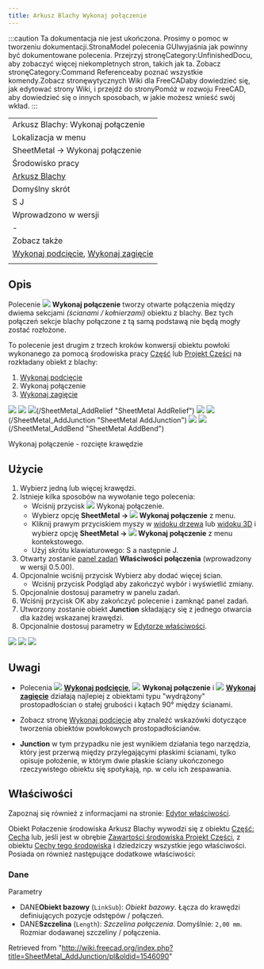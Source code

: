 ```yaml
---
title: Arkusz Blachy Wykonaj połączenie
---
```


:::caution
Ta dokumentacja nie jest ukończona. Prosimy o pomoc w tworzeniu dokumentacji.StronaModel polecenia GUIwyjaśnia jak powinny być dokumentowane polecenia. Przejrzyj stronęCategory:UnfinishedDocu, aby zobaczyć więcej niekompletnych stron, takich jak ta. Zobacz stronęCategory:Command Referenceaby poznać wszystkie komendy.Zobacz stronęwytycznych Wiki dla FreeCADaby dowiedzieć się, jak edytować strony Wiki, i przejdź do stronyPomóż w rozwoju FreeCAD, aby dowiedzieć się o innych sposobach, w jakie możesz wnieść swój wkład.
:::

|                                                                                                                                             |
| ------------------------------------------------------------------------------------------------------------------------------------------- |
| Arkusz Blachy: Wykonaj połączenie                                                                                                           |
| Lokalizacja w menu                                                                                                                          |
| SheetMetal → Wykonaj połączenie                                                                                                             |
| Środowisko pracy                                                                                                                            |
| [Arkusz Blachy](/SheetMetal_Workbench/pl "SheetMetal Workbench/pl")                                                                         |
| Domyślny skrót                                                                                                                              |
| S J                                                                                                                                         |
| Wprowadzono w wersji                                                                                                                        |
| -                                                                                                                                           |
| Zobacz także                                                                                                                                |
| [Wykonaj podcięcie](/SheetMetal_AddRelief/pl "SheetMetal AddRelief/pl"), [Wykonaj zagięcie](/SheetMetal_AddBend/pl "SheetMetal AddBend/pl") |
|                                                                                                                                             |

## Opis

Polecenie ![](/images/SheetMetal_AddJunction.svg) **Wykonaj połączenie** tworzy otwarte połączenia między dwiema sekcjami _(ścianami / kołnierzami)_ obiektu z blachy. Bez tych połączeń sekcje blachy połączone z tą samą podstawą nie będą mogły zostać rozłożone.

To polecenie jest drugim z trzech kroków konwersji obiektu powłoki wykonanego za pomocą środowiska pracy [Część](/Part_Workbench/pl "Part Workbench/pl") lub [Projekt Części](/PartDesign_Workbench/pl "PartDesign Workbench/pl") na rozkładany obiekt z blachy:

1. [Wykonaj podcięcie](/SheetMetal_AddRelief/pl "SheetMetal AddRelief/pl")
2. Wykonaj połączenie
3. [Wykonaj zagięcie](/SheetMetal_AddBend/pl "SheetMetal AddBend/pl")

![](/images/SheetMetal_ConvertShellObject-01.png) ![](/images/Button_right.svg)
![](/images/SheetMetal_ConvertShellObject-02.png)(/SheetMetal_AddRelief "SheetMetal AddRelief") ![](/images/Button_right.svg)
![](/images/SheetMetal_ConvertShellObject-03.png)(/SheetMetal_AddJunction "SheetMetal AddJunction") ![](/images/Button_right.svg)
![](/images/SheetMetal_ConvertShellObject-04.png)(/SheetMetal_AddBend "SheetMetal AddBend")

Wykonaj połączenie - rozcięte krawędzie

## Użycie

1. Wybierz jedną lub więcej krawędzi.
2. Istnieje kilka sposobów na wywołanie tego polecenia:
   - Wciśnij przycisk ![](/images/SheetMetal_AddJunction.svg) Wykonaj połączenie.
   - Wybierz opcję **SheetMetal → ![](/images/SheetMetal_AddJunction.svg) Wykonaj połączenie** z menu.
   - Kliknij prawym przyciskiem myszy w [widoku drzewa](/Tree_view/pl "Tree view/pl") lub [widoku 3D](/3D_view/pl "3D view/pl") i wybierz opcję **SheetMetal → ![](/images/SheetMetal_AddJunction.svg) Wykonaj połączenie** z menu kontekstowego.
   - Użyj skrótu klawiaturowego: S a następnie J.
3. Otwarty zostanie [panel zadań](/Task_panel/pl "Task panel/pl") **Właściwości połączenia** (wprowadzony w wersji 0.5.00).
4. Opcjonalnie wciśnij przycisk Wybierz aby dodać więcej ścian.
   - Wciśnij przycisk Podgląd aby zakończyć wybór i wyświetlić zmiany.
5. Opcjonalnie dostosuj parametry w panelu zadań.
6. Wciśnij przycisk OK aby zakończyć polecenie i zamknąć panel zadań.
7. Utworzony zostanie obiekt **Junction** składający się z jednego otwarcia dla każdej wskazanej krawędzi.
8. Opcjonalnie dostosuj parametry w [Edytorze właściwości](/Property_editor/pl "Property editor/pl").

![](/images/SheetMetal_ConvertShellObject-06.png) ![](/images/Button_right.svg)
![](/images/SheetMetal_ConvertShellObject-07.png)

## Uwagi

- Polecenia ![](/images/SheetMetal_AddRelief.svg) **[Wykonaj podcięcie](/SheetMetal_AddRelief/pl "SheetMetal AddRelief/pl")**, ![](/images/SheetMetal_AddJunction.svg) **Wykonaj połączenie** i ![](/images/SheetMetal_AddBend.svg) **[Wykonaj zagięcie](/SheetMetal_AddBend/pl "SheetMetal AddBend/pl")** działają najlepiej z obiektami typu "wydrążony" prostopadłościan o stałej grubości i kątach 90° między ścianami.
- Zobacz stronę [Wykonaj podcięcie](/SheetMetal_AddRelief/pl#Uwagi "SheetMetal AddRelief/pl") aby znaleźć wskazówki dotyczące tworzenia obiektów powłokowych prostopadłościanów.

- **Junction** w tym przypadku nie jest wynikiem działania tego narzędzia, który jest przerwą między przylegającymi płaskimi ścianami, tylko opisuje położenie, w którym dwie płaskie ściany ukończonego rzeczywistego obiektu się spotykają, np. w celu ich zespawania.

## Właściwości

Zapoznaj się również z informacjami na stronie: [Edytor właściwości](/Property_editor/pl "Property editor/pl").

Obiekt Połaczenie środowiska Arkusz Blachy wywodzi się z obiektu [Część: Cecha](/Part_Feature/pl "Part Feature/pl") lub, jeśli jest w obrębie [Zawartości środowiska Projekt Części](/PartDesign_Body/pl "PartDesign Body/pl"), z obiektu [Cechy tego środowiska](/PartDesign_Feature/pl "PartDesign Feature/pl") i dziedziczy wszystkie jego właściwości. Posiada on również następujące dodatkowe właściwości:

### Dane

Parametry

- DANE**Obiekt bazowy** (`LinkSub`): _Obiekt bazowy_. Łącza do krawędzi definiujących pozycje odstępów / połączeń.
- DANE**Szczelina** (`Length`): _Szczelina połączenia_. Domyślnie: `2,00 mm`. Rozmiar dodawanej szczeliny / połączenia.

Retrieved from "<http://wiki.freecad.org/index.php?title=SheetMetal_AddJunction/pl&oldid=1546090>"
